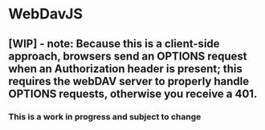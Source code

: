# WebDavJS
## [WIP] - note: Because this is a client-side approach, browsers send an OPTIONS request when an Authorization header is present; this requires the webDAV server to properly handle OPTIONS requests, otherwise you receive a 401.

### This is a work in progress and subject to change
